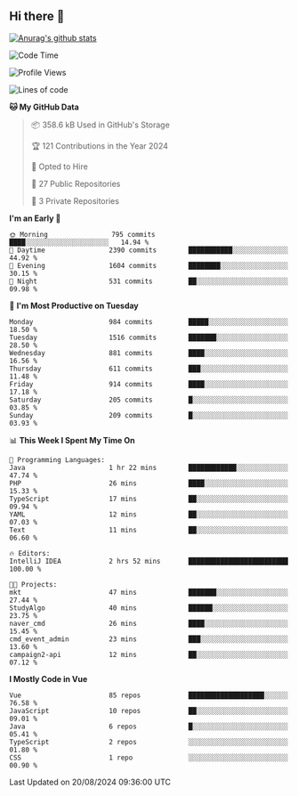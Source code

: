## Hi there 👋

[![Anurag's github stats](https://github-readme-stats.vercel.app/api?username=Songwonseok)](https://github.com/anuraghazra/github-readme-stats)



<!--START_SECTION:waka-->
![Code Time](http://img.shields.io/badge/Code%20Time-2%2C976%20hrs%208%20mins-blue)

![Profile Views](http://img.shields.io/badge/Profile%20Views-0-blue)

![Lines of code](https://img.shields.io/badge/From%20Hello%20World%20I%27ve%20Written-34.8%20million%20lines%20of%20code-blue)

**🐱 My GitHub Data** 

> 📦 358.6 kB Used in GitHub's Storage 
 > 
> 🏆 121 Contributions in the Year 2024
 > 
> 💼 Opted to Hire
 > 
> 📜 27 Public Repositories 
 > 
> 🔑 3 Private Repositories 
 > 
**I'm an Early 🐤** 

```text
🌞 Morning                795 commits         ████░░░░░░░░░░░░░░░░░░░░░   14.94 % 
🌆 Daytime                2390 commits        ███████████░░░░░░░░░░░░░░   44.92 % 
🌃 Evening                1604 commits        ████████░░░░░░░░░░░░░░░░░   30.15 % 
🌙 Night                  531 commits         ██░░░░░░░░░░░░░░░░░░░░░░░   09.98 % 
```
📅 **I'm Most Productive on Tuesday** 

```text
Monday                   984 commits         █████░░░░░░░░░░░░░░░░░░░░   18.50 % 
Tuesday                  1516 commits        ███████░░░░░░░░░░░░░░░░░░   28.50 % 
Wednesday                881 commits         ████░░░░░░░░░░░░░░░░░░░░░   16.56 % 
Thursday                 611 commits         ███░░░░░░░░░░░░░░░░░░░░░░   11.48 % 
Friday                   914 commits         ████░░░░░░░░░░░░░░░░░░░░░   17.18 % 
Saturday                 205 commits         █░░░░░░░░░░░░░░░░░░░░░░░░   03.85 % 
Sunday                   209 commits         █░░░░░░░░░░░░░░░░░░░░░░░░   03.93 % 
```


📊 **This Week I Spent My Time On** 

```text
💬 Programming Languages: 
Java                     1 hr 22 mins        ████████████░░░░░░░░░░░░░   47.74 % 
PHP                      26 mins             ████░░░░░░░░░░░░░░░░░░░░░   15.33 % 
TypeScript               17 mins             ██░░░░░░░░░░░░░░░░░░░░░░░   09.94 % 
YAML                     12 mins             ██░░░░░░░░░░░░░░░░░░░░░░░   07.03 % 
Text                     11 mins             ██░░░░░░░░░░░░░░░░░░░░░░░   06.60 % 

🔥 Editors: 
IntelliJ IDEA            2 hrs 52 mins       █████████████████████████   100.00 % 

🐱‍💻 Projects: 
mkt                      47 mins             ███████░░░░░░░░░░░░░░░░░░   27.44 % 
StudyAlgo                40 mins             ██████░░░░░░░░░░░░░░░░░░░   23.75 % 
naver_cmd                26 mins             ████░░░░░░░░░░░░░░░░░░░░░   15.45 % 
cmd_event_admin          23 mins             ███░░░░░░░░░░░░░░░░░░░░░░   13.60 % 
campaign2-api            12 mins             ██░░░░░░░░░░░░░░░░░░░░░░░   07.12 % 
```

**I Mostly Code in Vue** 

```text
Vue                      85 repos            ███████████████████░░░░░░   76.58 % 
JavaScript               10 repos            ██░░░░░░░░░░░░░░░░░░░░░░░   09.01 % 
Java                     6 repos             █░░░░░░░░░░░░░░░░░░░░░░░░   05.41 % 
TypeScript               2 repos             ░░░░░░░░░░░░░░░░░░░░░░░░░   01.80 % 
CSS                      1 repo              ░░░░░░░░░░░░░░░░░░░░░░░░░   00.90 % 
```




 Last Updated on 20/08/2024 09:36:00 UTC
<!--END_SECTION:waka-->

